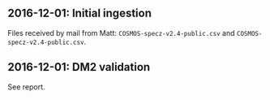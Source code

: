 ## 2016-12-01: Initial ingestion

Files received by mail from Matt: `COSMOS-specz-v2.4-public.csv` and
`COSMOS-specz-v2.4-public.csv`.

## 2016-12-01: DM2 validation

See report.

